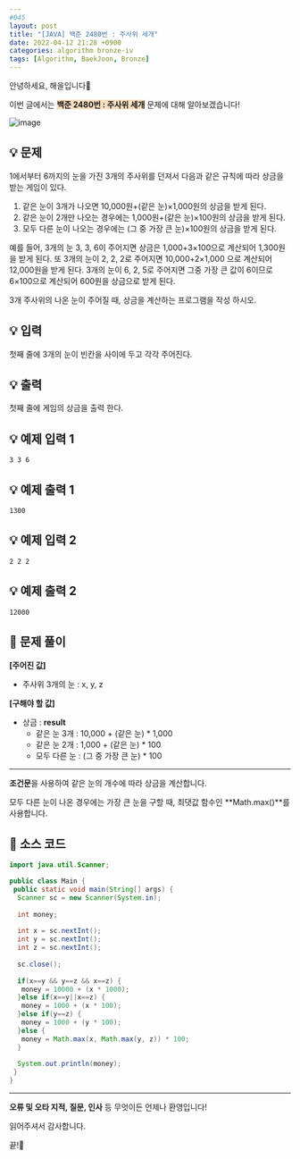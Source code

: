 ```yaml
---
#045
layout: post
title: "[JAVA] 백준 2480번 : 주사위 세개"
date: 2022-04-12 21:28 +0900
categories: algorithm bronze-iv
tags: [Algorithm, BaekJoon, Bronze]
---
```


안녕하세요, 해을입니다🦖

이번 글에서는 <span style="background-color:#f7ddbe">**백준 2480번 : 주사위 세개**</span> 문제에 대해 알아보겠습니다!

![image](https://user-images.githubusercontent.com/39720852/164965239-a3f4d8c7-2d85-4f17-a06f-b6c8f3135299.png)

## 💡 문제

1에서부터 6까지의 눈을 가진 3개의 주사위를 던져서 다음과 같은 규칙에 따라 상금을 받는 게임이 있다.

1. 같은 눈이 3개가 나오면 10,000원+(같은 눈)×1,000원의 상금을 받게 된다.
2. 같은 눈이 2개만 나오는 경우에는 1,000원+(같은 눈)×100원의 상금을 받게 된다.
3. 모두 다른 눈이 나오는 경우에는 (그 중 가장 큰 눈)×100원의 상금을 받게 된다.

예를 들어, 3개의 눈 3, 3, 6이 주어지면 상금은 1,000+3×100으로 계산되어 1,300원을 받게 된다. 또 3개의 눈이 2, 2, 2로 주어지면 10,000+2×1,000 으로 계산되어 12,000원을 받게 된다. 3개의 눈이 6, 2, 5로 주어지면 그중 가장 큰 값이 6이므로 6×100으로 계산되어 600원을 상금으로 받게 된다.

3개 주사위의 나온 눈이 주어질 때, 상금을 계산하는 프로그램을 작성 하시오.

## 💡 입력

첫째 줄에 3개의 눈이 빈칸을 사이에 두고 각각 주어진다.

## 💡 출력

첫째 줄에 게임의 상금을 출력 한다.

## 💡 예제 입력 1

```
3 3 6
```

## 💡 예제 출력 1

```
1300
```

## 💡 예제 입력 2

```
2 2 2
```

## 💡 예제 출력 2

```
12000
```

## 🚩 문제 풀이

**[주어진 값]**

* 주사위 3개의 눈 : x, y, z

**[구해야 할 값]**

* 상금 : **result**
  * 같은 눈 3개 : 10,000 + (같은 눈) * 1,000
  * 같은 눈 2개 : 1,000 + (같은 눈) * 100
  * 모두 다른 눈 : (그 중 가장 큰 눈) * 100

---

**조건문**을 사용하여 같은 눈의 개수에 따라 상금을 계산합니다.

모두 다른 눈이 나온 경우에는 가장 큰 눈을 구할 때, 최댓값 함수인 **Math.max()**를 사용합니다.

## 🚩 소스 코드

``` java
import java.util.Scanner;

public class Main {
 public static void main(String[] args) {  
  Scanner sc = new Scanner(System.in);
  
  int money;
  
  int x = sc.nextInt();
  int y = sc.nextInt();
  int z = sc.nextInt();
  
  sc.close();
  
  if(x==y && y==z && x==z) {
   money = 10000 + (x * 1000);
  }else if(x==y||x==z) {
   money = 1000 + (x * 100);
  }else if(y==z) {
   money = 1000 + (y * 100);
  }else {
   money = Math.max(x, Math.max(y, z)) * 100;
  }
  
  System.out.println(money);
 }
}
```

---

**오류 및 오타 지적, 질문, 인사** 등 무엇이든 언제나 환영입니다!

읽어주셔서 감사합니다.

끝!🦕

